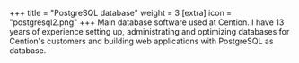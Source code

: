+++
title = "PostgreSQL database"
weight = 3
[extra]
icon = "postgresql2.png"
+++
Main database software used at Cention. I have 13 years of experience setting up,
administrating and optimizing databases for Cention's customers and building web
applications with PostgreSQL as database.